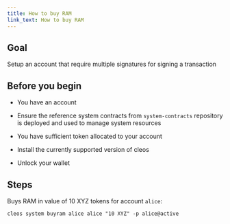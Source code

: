```yaml
---
title: How to buy RAM
link_text: How to buy RAM
---
```


## Goal

Setup an account that require multiple signatures for signing a transaction

## Before you begin

* You have an account

* Ensure the reference system contracts from `system-contracts` repository is deployed and used to manage system resources

* You have sufficient token allocated to your account

* Install the currently supported version of cleos

* Unlock your wallet

## Steps

Buys RAM in value of 10 XYZ tokens for account `alice`:

```shell
cleos system buyram alice alice "10 XYZ" -p alice@active
```